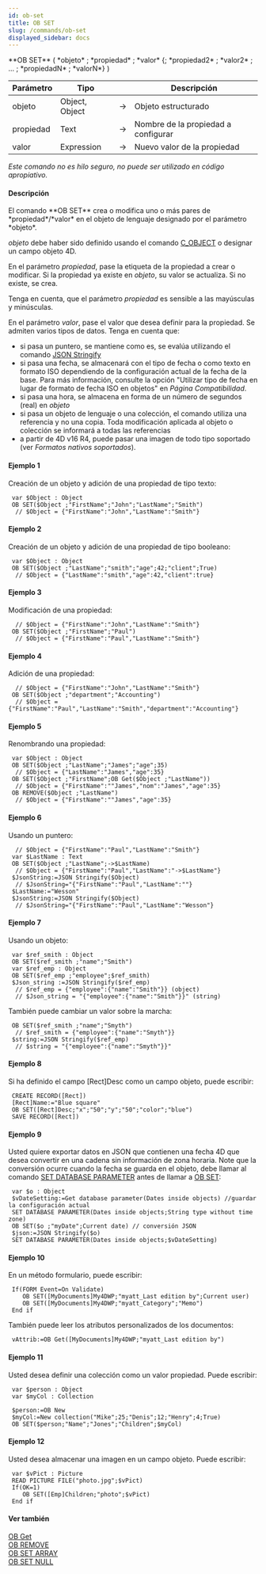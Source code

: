 ```yaml
---
id: ob-set
title: OB SET
slug: /commands/ob-set
displayed_sidebar: docs
---
```


<!--REF #_command_.OB SET.Syntax-->**OB SET** ( *objeto* ; *propiedad* ; *valor* {; *propiedad2* ; *valor2* ; ... ; *propiedadN* ; *valorN*} )<!-- END REF-->
<!--REF #_command_.OB SET.Params-->
| Parámetro | Tipo |  | Descripción |
| --- | --- | --- | --- |
| objeto | Object, Object | &#8594;  | Objeto estructurado |
| propiedad | Text | &#8594;  | Nombre de la propiedad a configurar |
| valor | Expression | &#8594;  | Nuevo valor de la propiedad |

<!-- END REF-->

*Este comando no es hilo seguro, no puede ser utilizado en código apropiativo.*


#### Descripción 

<!--REF #_command_.OB SET.Summary-->El comando **OB SET** crea o modifica uno o más pares de *propiedad*/*valor* en el objeto de lenguaje designado por el parámetro *objeto*.<!-- END REF-->  
  
*objeto* debe haber sido definido usando el comando [C\_OBJECT](c-object.md) o designar un campo objeto 4D.

En el parámetro *propiedad*, pase la etiqueta de la propiedad a crear o modificar. Si la propiedad ya existe en *objeto*, su valor se actualiza. Si no existe, se crea.  
  
Tenga en cuenta, que el parámetro *propiedad* es sensible a las mayúsculas y minúsculas.

En el parámetro *valor*, pase el valor que desea definir para la propiedad. Se admiten varios tipos de datos. Tenga en cuenta que:  
* si pasa un puntero, se mantiene como es, se evalúa utilizando el comando [JSON Stringify](json-stringify.md)
* si pasa una fecha, se almacenará con el tipo de fecha o como texto en formato ISO dependiendo de la configuración actual de la fecha de la base. Para más información, consulte la opción "Utilizar tipo de fecha en lugar de formato de fecha ISO en objetos" en *Página Compatibilidad*.
* si pasa una hora, se almacena en forma de un número de segundos (real) en *objeto*
* si pasa un objeto de lenguaje o una colección, el comando utiliza una referencia y no una copia. Toda modificación aplicada al objeto o colección se informará a todas las referencias
* a partir de 4D v16 R4, puede pasar una imagen de todo tipo soportado (ver *Formatos nativos soportados*).

#### Ejemplo 1 

Creación de un objeto y adición de una propiedad de tipo texto:

```4d
 var $Object : Object
 OB SET($Object ;"FirstName";"John";"LastName";"Smith")
  // $Object = {"FirstName":"John","LastName":"Smith"}
```

#### Ejemplo 2 

Creación de un objeto y adición de una propiedad de tipo booleano:

```4d
 var $Object : Object
 OB SET($Object ;"LastName";"smith";"age";42;"client";True)
  // $Object = {"LastName":"smith","age":42,"client":true}
```

#### Ejemplo 3 

Modificación de una propiedad:

```4d
  // $Object = {"FirstName":"John","LastName":"Smith"}
 OB SET($Object ;"FirstName";"Paul")
  // $Object = {"FirstName":"Paul","LastName":"Smith"}
```

#### Ejemplo 4 

Adición de una propiedad:

```4d
  // $Object = {"FirstName":"John","LastName":"Smith"}
 OB SET($Object ;"department";"Accounting")
  // $Object = {"FirstName":"Paul","LastName":"Smith","department":"Accounting"}
```

#### Ejemplo 5 

Renombrando una propiedad:

```4d
 var $Object : Object
 OB SET($Object ;"LastName";"James";"age";35)
  // $Object = {"LastName":"James","age":35}
 OB SET($Object ;"FirstName";OB Get($Object ;"LastName"))
  // $Object = {"FirstName":""James","nom":"James","age":35}
 OB REMOVE($Object ;"LastName")
  // $Object = {"FirstName":""James","age":35}
```

#### Ejemplo 6 

Usando un puntero:

```4d
  // $Object = {"FirstName":"Paul","LastName":"Smith"}
 var $LastName : Text
 OB SET($Object ;"LastName";->$LastName)
  // $Object = {"FirstName":"Paul","LastName":"->$LastName"}
 $JsonString:=JSON Stringify($Object)
  // $JsonString="{"FirstName":"Paul","LastName":""}
 $LastName:="Wesson"
 $JsonString:=JSON Stringify($Object)
  // $JsonString="{"FirstName":"Paul","LastName":"Wesson"}
```

#### Ejemplo 7 

Usando un objeto:

```4d
 var $ref_smith : Object
 OB SET($ref_smith ;"name";"Smith")
 var $ref_emp : Object
 OB SET($ref_emp ;"employee";$ref_smith)
 $Json_string :=JSON Stringify($ref_emp)
  // $ref_emp = {"employee":{"name":"Smith"}} (object)
  // $Json_string = "{"employee":{"name":"Smith"}}" (string)
```

También puede cambiar un valor sobre la marcha:

```4d
 OB SET($ref_smith ;"name";"Smyth")
  // $ref_smith = {"employee":{"name":"Smyth"}}
 $string:=JSON Stringify($ref_emp)
  // $string = "{"employee":{"name":"Smyth"}}"
```

#### Ejemplo 8 

Si ha definido el campo \[Rect\]Desc como un campo objeto, puede escribir:

```4d
 CREATE RECORD([Rect])
 [Rect]Name:="Blue square"
 OB SET([Rect]Desc;"x";"50";"y";"50";"color";"blue")
 SAVE RECORD([Rect])
```

#### Ejemplo 9 

Usted quiere exportar datos en JSON que contienen una fecha 4D que desea convertir en una cadena sin información de zona horaria. Note que la conversión ocurre cuando la fecha se guarda en el objeto, debe llamar al comando [SET DATABASE PARAMETER](set-database-parameter.md) antes de llamar a [OB SET](ob-set.md): 

```4d
 var $o : Object
 $vDateSetting:=Get database parameter(Dates inside objects) //guardar la configuración actual
 SET DATABASE PARAMETER(Dates inside objects;String type without time zone)
 OB SET($o ;"myDate";Current date) // conversión JSON
 $json:=JSON Stringify($o)
 SET DATABASE PARAMETER(Dates inside objects;$vDateSetting)
```

  
#### Ejemplo 10 

En un método formulario, puede escribir:

```4d
 If(FORM Event=On Validate)
    OB SET([MyDocuments]My4DWP;"myatt_Last edition by";Current user)
    OB SET([MyDocuments]My4DWP;"myatt_Category";"Memo")
 End if
```

También puede leer los atributos personalizados de los documentos:

```4d
 vAttrib:=OB Get([MyDocuments]My4DWP;"myatt_Last edition by")
```

#### Ejemplo 11 

Usted desea definir una colección como un valor propiedad. Puede escribir:

```4d
 var $person : Object
 var $myCol : Collection
 
 $person:=OB New
 $myCol:=New collection("Mike";25;"Denis";12;"Henry";4;True)
 OB SET($person;"Name";"Jones";"Children";$myCol)
```

#### Ejemplo 12 

Usted desea almacenar una imagen en un campo objeto. Puede escribir:

```4d
 var $vPict : Picture
 READ PICTURE FILE("photo.jpg";$vPict)
 If(OK=1)
    OB SET([Emp]Children;"photo";$vPict)
 End if
```

#### Ver también 

[OB Get](ob-get.md)  
[OB REMOVE](ob-remove.md)  
[OB SET ARRAY](ob-set-array.md)  
[OB SET NULL](ob-set-null.md)  